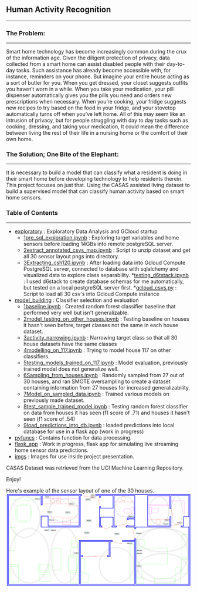 ## Human Activity Recognition
---

### The Problem:
---
Smart home technology has become increasingly common during the crux of the information age. Given the diligent protection of privacy, data collected from a smart home can assist disabled people with their day-to-day tasks. Such assistance has already become accessible with, for instance, reminders on your phone. But imagine your entire house acting as a sort of butler for you. When you get dressed, your closet suggests outfits you haven’t worn in a while. When you take your medication, your pill dispenser automatically gives you the pills you need and orders new prescriptions when necessary. When you’re cooking, your fridge suggests new recipes to try based on the food in your fridge, and your stovetop automatically turns off when you’ve left home. All of this may seem like an intrusion of privacy, but for people struggling with day to day tasks such as cooking, dressing, and taking your medication, It could mean the difference between living the rest of their life in a nursing home or the comfort of their own home.

### The Solution; One Bite of the Elephant:
---
It is necessary to build a model that can classify what a resident is doing in their smart home before developing technology to help residents therein. This project focuses on just that. Using the CASAS assisted living dataset to build a supervised model that can classify human activity based on smart home sensors.


### Table of Contents
---

* [exploratory](exploratory) : Exploratory Data Analysis and GCloud startup
    * [1pre_sql_exploration.ipynb](1pre_sql_exploration.ipynb) : Exploring target variables and home sensors before loading 14GBs into remote postgreSQL server.
    * [2extract_annotated_csvs_map.ipynb](2extract_annotated_csvs_map.ipynb) : Script to unzip dataset and get all 30 sensor layout pngs into directory.
    * [3Extracting_csh120.ipynb](3Extracting_csh120.ipynb) : After loading data into Gcloud Compute PostgreSQL server, connected to database with sqlalchemy and visualized data to explore class separability.
    *[testing_d6tstack.ipynb](testing_d6tstack.ipynb) : I used d6stack to create database schemas for me automatically, but tested on a local postgreSQL server first.
    *[gcloud_csvs.py](gcloud_csvs.py) : Script to load all 30 csv's into Gcloud Compute instance
* [model_building](model_building) : Classifier selection and evaluation
    * [1baseline.ipynb](1baseline.ipynb) : Created random forest classifier baseline that performed very well but isn't generalizable.
    * [2model_testing_on_other_houses.ipynb](2model_testing_on_other_houses.ipynb) : Testing baseline on houses it hasn't seen before, target classes not the same in each house dataset.
    * [3activity_narrowing.ipynb](3activity_narrowing.ipynb) : Narrowing target class so that all 30 house datasets have the same classes
    * [4modelling_on_117.ipynb](4modelling_on_117.ipynb) : Trying to model house 117 on other classifiers.
    * [5testing_models_trained_on_117.ipynb](5testing_models_trained_on_117.ipynb) : Model evaluation, previously trained model does not generalize well.
    * [6Sampling_from_houses.ipynb](6Sampling_from_houses.ipynb) : Randomly sampled from 27 out of 30 houses, and ran SMOTE oversampling to create a dataset containing information from 27 houses for increased generalizability.
    * [7Model_on_sampled_data.ipynb](7Model_on_sampled_data.ipynb) : Trained various models on previously made dataset.
    * [8test_sample_trained_model.ipynb](8test_sample_trained_model.ipynb) : Testing random forest classifier on data from houses it has seen (f1 score of .71) and houses it hasn't seen (f1 score of .54)
    * [9load_predictions_into_db.ipynb](9load_predictions_into_db.ipynb) : loaded predictions into local database for use in a flask app (work in progress)
* [pyfuncs](pyfuncs) : Contains function for data processing.
* [flask_app](flask_app) : Work in progress, flask app for simulating live streaming home sensor data predictions.
* [imgs](imgs) : Images for use inside project presentation.


 CASAS Dataset was retrieved from the UCI Machine Learning Repository.
 
Enjoy!

Here's example of the sensor layout of one of the 30 houses. 
![Sensor Map Layout](imgs/csh128.sensor_map.png)

